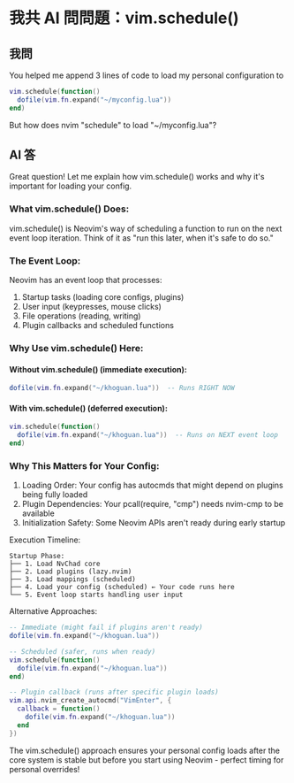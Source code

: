 
# 我共 AI 問問題：vim.schedule()

## 我問

You helped me append 3 lines of code to load my personal configuration to
```lua
vim.schedule(function()
  dofile(vim.fn.expand("~/myconfig.lua"))
end)
```
But how does nvim "schedule" to load "~/myconfig.lua"?

## AI 答

Great question! Let me explain how vim.schedule() works and why it's important
for loading your config.

### What vim.schedule() Does:

vim.schedule() is Neovim's way of scheduling a function to run on the next event
loop iteration. Think of it as "run this later, when it's safe to do so."

### The Event Loop:

Neovim has an event loop that processes:
1. Startup tasks (loading core configs, plugins)
2. User input (keypresses, mouse clicks)
3. File operations (reading, writing)
4. Plugin callbacks and scheduled functions

### Why Use vim.schedule() Here:

#### Without vim.schedule() (immediate execution):
```lua
dofile(vim.fn.expand("~/khoguan.lua"))  -- Runs RIGHT NOW
```
#### With vim.schedule() (deferred execution):
```lua
vim.schedule(function()
  dofile(vim.fn.expand("~/khoguan.lua"))  -- Runs on NEXT event loop
end)
```
### Why This Matters for Your Config:

1. Loading Order: Your config has autocmds that might depend on plugins being
   fully loaded
2. Plugin Dependencies: Your pcall(require, "cmp") needs nvim-cmp to be available
3. Initialization Safety: Some Neovim APIs aren't ready during early startup

Execution Timeline:

```
Startup Phase:
├── 1. Load NvChad core
├── 2. Load plugins (lazy.nvim)
├── 3. Load mappings (scheduled)
├── 4. Load your config (scheduled) ← Your code runs here
└── 5. Event loop starts handling user input
```

Alternative Approaches:
```lua
-- Immediate (might fail if plugins aren't ready)
dofile(vim.fn.expand("~/khoguan.lua"))

-- Scheduled (safer, runs when ready)
vim.schedule(function()
  dofile(vim.fn.expand("~/khoguan.lua"))
end)

-- Plugin callback (runs after specific plugin loads)
vim.api.nvim_create_autocmd("VimEnter", {
  callback = function()
    dofile(vim.fn.expand("~/khoguan.lua"))
  end
})
```

The vim.schedule() approach ensures your personal config loads after the core
system is stable but before you start using Neovim - perfect timing for personal
overrides!

